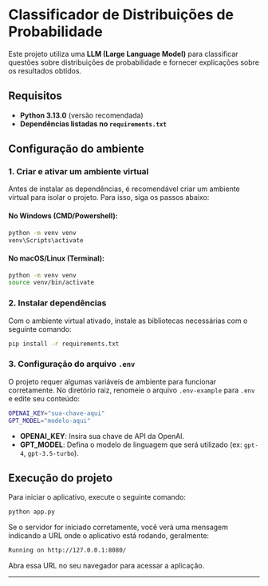 # Classificador de Distribuições de Probabilidade

Este projeto utiliza uma **LLM (Large Language Model)** para classificar questões sobre distribuições de probabilidade e fornecer explicações sobre os resultados obtidos.

## **Requisitos**

- **Python 3.13.0** (versão recomendada)
- **Dependências listadas no `requirements.txt`**

## **Configuração do ambiente**

### **1. Criar e ativar um ambiente virtual**

Antes de instalar as dependências, é recomendável criar um ambiente virtual para isolar o projeto. Para isso, siga os passos abaixo:

#### **No Windows (CMD/Powershell):**
```sh
python -m venv venv
venv\Scripts\activate
```

#### **No macOS/Linux (Terminal):**
```sh
python -m venv venv
source venv/bin/activate
```

### **2. Instalar dependências**

Com o ambiente virtual ativado, instale as bibliotecas necessárias com o seguinte comando:
```sh
pip install -r requirements.txt
```

### **3. Configuração do arquivo `.env`**

O projeto requer algumas variáveis de ambiente para funcionar corretamente. No diretório raiz, renomeie o arquivo `.env-example` para `.env` e edite seu conteúdo:
```sh
OPENAI_KEY="sua-chave-aqui"
GPT_MODEL="modelo-aqui"
```

- **OPENAI_KEY**: Insira sua chave de API da OpenAI.
- **GPT_MODEL**: Defina o modelo de linguagem que será utilizado (ex: `gpt-4`, `gpt-3.5-turbo`).

## **Execução do projeto**

Para iniciar o aplicativo, execute o seguinte comando:
```sh
python app.py
```

Se o servidor for iniciado corretamente, você verá uma mensagem indicando a URL onde o aplicativo está rodando, geralmente:
```sh
Running on http://127.0.0.1:8080/
```

Abra essa URL no seu navegador para acessar a aplicação.

---

